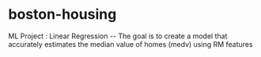 # boston-housing
ML Project : Linear Regression -- The goal is to create a model that accurately estimates the median value of homes (medv) using RM features

